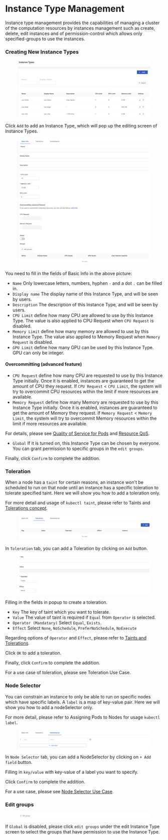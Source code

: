 # Instance Type Management

Instance type management provides the capabilities of managing a cluster of the computation resources by instances management such as create, delete, edit instances and of permission-control which allows only specified-groups to use the instances.

### Creating New Instance Types

<figure><img src="../../../.gitbook/assets/instancetype_3_v26.png" alt=""><figcaption></figcaption></figure>

Click `Add` to add an Instance Type, which will pop up the editing screen of Instance Types.

<figure><img src="../../../.gitbook/assets/admin_inst_v26.png" alt=""><figcaption></figcaption></figure>

You need to fill in the fields of Basic Info in the above picture:

* `Name` Only lowercase letters, numbers, hyphen `-` and a dot `.` can be filled in.
* `Display name` The display name of this Instance Type, and will be seen by users.
* `Description` The description of this Instance Type, and will be seen by users.
* `CPU Limit` define how many CPU are allowed to use by this Instance Type. The value is also applied to CPU Request when `CPU Request` is disabled.
* `Memory Limit` define how many memory are allowed to use by this Instance Type. The value also applied to Memory Request when `Memory Request` is disabled.
* `GPU Limit` define how many GPU can be used by this Instance Type. GPU can only be integer.

#### Overcommitting (advanced feature)

* `CPU Request` define how many CPU are requested to use by this Instance Type initially. Once it is enabled, instances are guaranteed to get the amount of CPU they request. If `CPU Request` < `CPU Limit`, the system will try to overcommit CPU resources within the limit if more resources are available.
* `Memory Request` define how many Memory are requested to use by this Instance Type initially. Once it is enabled, instances are guaranteed to get the amount of Memory they request. If `Memory Request` < `Memory Limit`, the system will try to overcommit Memory resources within the limit if more resources are available.

For details, please see [Quality of Service for Pods](https://kubernetes.io/docs/tasks/configure-pod-container/quality-service-pod/) and [Resource QoS](https://github.com/kubernetes/community/blob/master/contributors/design-proposals/node/resource-qos.md#resource-quality-of-service-in-kubernetes).

* `Global` If it is turned on, this Instance Type can be chosen by everyone. You can grant permission to specific groups in the `edit groups`.

Finally, click `Confirm` to complete the addition.

### Toleration

When a node has a `taint` for certain reasons, an instance won't be scheduled to run on that node until an instance has a specific toleration to tolerate specified taint. Here we will show you how to add a toleration only.

For more detail and usage of `kubectl taint`, please refer to Taints and [Tolerations concept](https://kubernetes.io/docs/concepts/configuration/taint-and-toleration/).

<figure><img src="../../../.gitbook/assets/instance_type_toleration0_v26.png" alt=""><figcaption></figcaption></figure>

In `Toleration` tab, you can add a Toleration by clicking on `Add` button.

<figure><img src="../../../.gitbook/assets/instance_type_toleration1_v26.png" alt=""><figcaption></figcaption></figure>

Filling in the fields in popup to create a toleration.

* `Key` The key of taint which you want to tolerate.
* `Value` The value of taint is required if `Equal` from `Operator` is selected.
* `Operator (Mandatary)` Select `Equal`, `Exists`.
* `Effect` Select `None`, `NoSchedule`, `PreferNoSchedule`, `NoExecute`

Regarding options of `Operator` and `Effect`, please refer to [Taints and Tolerations](https://kubernetes.io/docs/concepts/configuration/taint-and-toleration/).

Click `OK` to add a toleration.

Finally, click `Confirm` to complete the addition.

For a use case of toleration, please see Toleration Use Case.

### Node Selector

You can constrain an instance to only be able to run on specific nodes which have specific labels. A `label` is a map of key-value pair. Here we will show you how to add a nodeSelector only.

For more detail, please refer to Assigning Pods to Nodes for usage `kubectl label`.

<figure><img src="../../../.gitbook/assets/instance_type_nodeselector_v26.png" alt=""><figcaption></figcaption></figure>

In `Node Selector` tab, you can add a NodeSelector by clicking on `+ Add field` button.

Filling in `key/value` with key-value of a label you want to specify.

Click `Confirm` to complete the addition.

For a use case, please see [Node Selector Use Case](nodeselector.md).

### Edit groups

<figure><img src="../../../.gitbook/assets/edit_groups.png" alt=""><figcaption></figcaption></figure>

If `Global` is disabled, please click `edit groups` under the edit Instance Type screen to select the groups that have permission to use the Instance Type.
